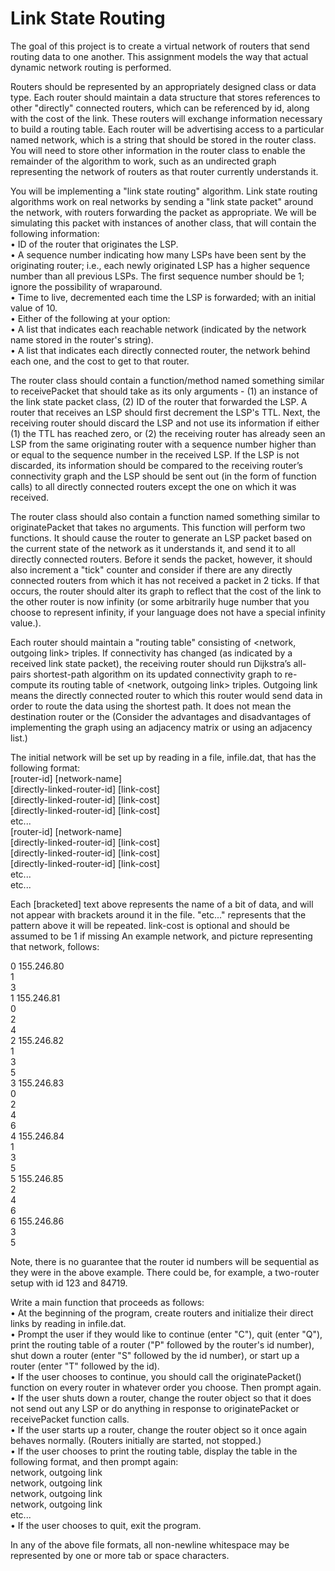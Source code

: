 # Link State Routing

The goal of this project is to create a virtual network of routers that send routing data to one another. This assignment models the way that actual dynamic network routing is performed.</br>

Routers should be represented by an appropriately designed class or data type. Each router should maintain a data structure that stores references to other "directly" connected routers, which can be referenced by id, along with the cost of the link. These routers will exchange information necessary to build a routing table. Each router will be advertising access to a particular named network, which is a string that should be stored in the router class. You will need to store other information in the router class to enable the remainder of the algorithm to work, such as an undirected graph representing the network of routers as that router currently understands it.</br>

You will be implementing a "link state routing" algorithm. Link state routing algorithms work on real networks by sending a "link state packet" around the network, with routers forwarding the packet as appropriate. We will be simulating this packet with instances of another class, that will contain the following information:</br>
•	ID of the router that originates the LSP.</br>
•	A sequence number indicating how many LSPs have been sent by the originating router; i.e., each newly originated LSP has a higher sequence number than all previous LSPs. The first sequence number should be 1; ignore the possibility of wraparound.</br>
•	Time to live, decremented each time the LSP is forwarded; with an initial value of 10.</br>
•	Either of the following at your option:</br>
•	A list that indicates each reachable network (indicated by the network name stored in the router's string).</br>
•	A list that indicates each directly connected router, the network behind each one, and the cost to get to that router.</br>

The router class should contain a function/method named something similar to receivePacket that should take as its only arguments - (1) an instance of the link state packet class, (2) ID of the router that forwarded the LSP. A router that receives an LSP should first decrement the LSP's TTL. Next, the receiving router should discard the LSP and not use its information if either (1) the TTL has reached zero, or (2) the receiving router has already seen an LSP from the same originating router with a sequence number higher than or equal to the sequence number in the received LSP. If the LSP is not discarded, its information should be compared to the receiving router’s connectivity graph and the LSP should be sent out (in the form of function calls) to all directly connected routers except the one on which it was received.</br>

The router class should also contain a function named something similar to originatePacket that takes no arguments. This function will perform two functions. It should cause the router to generate an LSP packet based on the current state of the network as it understands it, and send it to all directly connected routers. Before it sends the packet, however, it should also increment a "tick" counter and consider if there are any directly connected routers from which it has not received a packet in 2 ticks. If that occurs, the router should alter its graph to reflect that the cost of the link to the other router is now infinity (or some arbitrarily huge number that you choose to represent infinity, if your language does not have a special infinity value.).</br>

Each router should maintain a "routing table" consisting of <network, outgoing link> triples. If connectivity has changed (as indicated by a received link state packet), the receiving router should run Dijkstra’s all-pairs shortest-path algorithm on its updated connectivity graph to re-compute its routing table of <network, outgoing link> triples. Outgoing link means the directly connected router to which this router would send data in order to route the data using the shortest path. It does not mean the destination router or the (Consider the advantages and disadvantages of implementing the graph using an adjacency matrix or using an adjacency list.)</br>

The initial network will be set up by reading in a file, infile.dat, that has the following format:</br>
[router-id] [network-name]</br>
 [directly-linked-router-id] [link-cost]</br>
 [directly-linked-router-id] [link-cost]</br>
 [directly-linked-router-id] [link-cost]</br>
 etc...</br>
[router-id] [network-name]</br>
 [directly-linked-router-id] [link-cost]</br>
 [directly-linked-router-id] [link-cost]</br>
 [directly-linked-router-id] [link-cost]</br>
 etc...</br>
etc...</br>

Each [bracketed] text above represents the name of a bit of data, and will not appear with brackets around it in the file. "etc..." represents that the pattern above it will be repeated. link-cost is optional and should be assumed to be 1 if missing
An example network, and picture representing that network, follows:</br>
 
0 155.246.80</br>
 1</br>
 3</br>
1 155.246.81</br>
 0</br>
 2</br>
 4</br>
2 155.246.82</br>
 1</br>
 3</br>
 5</br>
3 155.246.83</br>
 0</br>
 2</br>
 4</br>
 6</br>
4 155.246.84</br>
 1</br>
 3</br>
 5</br>
5 155.246.85</br>
 2</br>
 4</br>
 6</br>
6 155.246.86</br>
 3</br>
 5</br>
 
Note, there is no guarantee that the router id numbers will be sequential as they were in the above example. There could be, for example, a two-router setup with id 123 and 84719.</br>

Write a main function that proceeds as follows:</br>
•	At the beginning of the program, create routers and initialize their direct links by reading in infile.dat.</br>
•	Prompt the user if they would like to continue (enter "C"), quit (enter "Q"), print the routing table of a router ("P" followed by the router's id number), shut down a router (enter "S" followed by the id number), or start up a router (enter "T" followed by the id).</br>
•	If the user chooses to continue, you should call the originatePacket() function on every router in whatever order you choose. Then prompt again.</br>
•	If the user shuts down a router, change the router object so that it does not send out any LSP or do anything in response to originatePacket or receivePacket function calls.</br>
•	If the user starts up a router, change the router object so it once again behaves normally. (Routers initially are started, not stopped.)</br>
•	If the user chooses to print the routing table, display the table in the following format, and then prompt again:</br>
network, outgoing link</br>
network, outgoing link</br>
network, outgoing link</br>
network, outgoing link</br>
etc...</br>
•	If the user chooses to quit, exit the program.</br>

In any of the above file formats, all non-newline whitespace may be represented by one or more tab or space characters.</br>
